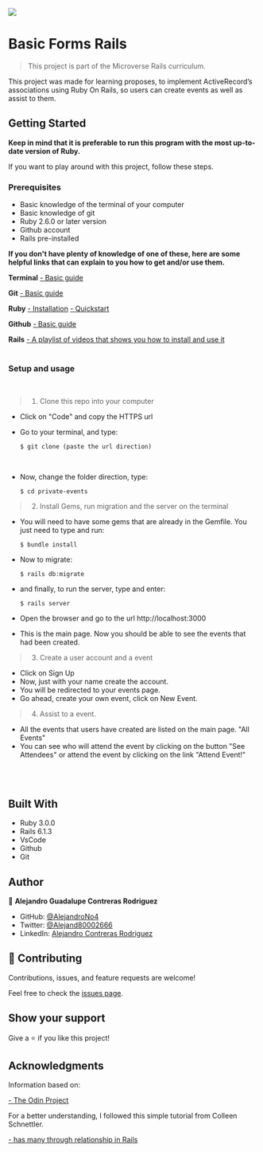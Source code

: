 ![](https://img.shields.io/badge/Microverse-blueviolet)

# Basic Forms Rails

> This project is part of the Microverse Rails curriculum.

This project was made for learning proposes, to implement ActiveRecord’s associations using Ruby On Rails, so users can create events as well as assist to them.

## Getting Started

**Keep in mind that it is preferable to run this program with the most up-to-date version of Ruby.**

If you want to play around with this project, follow these steps.

### Prerequisites

- Basic knowledge of the terminal of your computer
- Basic knowledge of git
- Ruby 2.6.0 or later version
- Github account
- Rails pre-installed

**If you don't have plenty of knowledge of one of these, here are some helpful links that can explain to you how to get and/or use them.**

**Terminal**
[- Basic guide](https://www.techrepublic.com/article/16-terminal-commands-every-user-should-know/)
<br>

**Git**
[- Basic guide](https://product.hubspot.com/blog/git-and-github-tutorial-for-beginners)
<br>

**Ruby**
[- Installation](https://www.ruby-lang.org/en/documentation/installation)
[- Quickstart](https://www.ruby-lang.org/en/documentation/quickstart/)
<br>

**Github**
[- Basic guide](https://guides.github.com/activities/hello-world/)
<br>

**Rails**
[- A playlist of videos that shows you how to install and use it](https://www.youtube.com/watch?v=iF8caVyDi5g&list=PLCC34OHNcOtrk3BDsfZwf4GattdLoKCOF)
<br>
<br>

### Setup and usage

<br/>

> 1. Clone this repo into your computer

- Click on "Code" and copy the HTTPS url
- Go to your terminal, and type: 

      $ git clone (paste the url direction)
<br/>

- Now, change the folder direction, type: 

      $ cd private-events

> 2. Install Gems, run migration and the server on the terminal

- You will need to have some gems that are already in the Gemfile. You just need to type and run:

      $ bundle install

- Now to migrate:

      $ rails db:migrate

- and finally, to run the server, type and enter:

      $ rails server

- Open the browser and go to the url http://localhost:3000
- This is the main page. Now you should be able to see the events that had been created.

> 3. Create a user account and a event

- Click on Sign Up
- Now, just with your name create the account.
- You will be redirected to your events page.
- Go ahead, create your own event, click on New Event.

> 4. Assist to a event.

- All the events that users have created are listed on the main page. "All Events"
- You can see who will attend the event by clicking on the button "See Attendees" or attend the event by clicking on the link "Attend Event!"
<br/>
<br/>

## Built With

- Ruby 3.0.0
- Rails 6.1.3
- VsCode
- Github
- Git
  <br>

## Author

👤 **Alejandro Guadalupe Contreras Rodriguez**

- GitHub: [@AlejandroNo4](https://github.com/AlejandroNo4)
- Twitter: [@Alejand80002666](https://twitter.com/alejand80002666)
- LinkedIn: [Alejandro Contreras Rodriguez](https://www.linkedin.com/in/alejandro-contreras-rodriguez-b524821b5/)

## 🤝 Contributing

Contributions, issues, and feature requests are welcome!

Feel free to check the [issues page](https://github.com/AlejandroNo4/private-events/issues).

## Show your support

Give a ⭐️ if you like this project!

## Acknowledgments

Information based on:

[- The Odin Project](https://www.theodinproject.com/paths/full-stack-ruby-on-rails/courses/ruby-on-rails/lessons/associations)

For a better understanding, I followed this simple tutorial from Colleen Schnettler.

[- has many through relationship in Rails](https://www.youtube.com/watch?v=15bbxWGTp6c&t=391s)